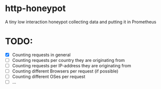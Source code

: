 # http-honeypot
A tiny low interaction honeypot collecting data and putting it in Prometheus

# TODO:
- [x] Counting requests in general
- [ ] Counting requests per country they are originating from
- [ ] Counting requests per IP-address they are originating from
- [ ] Counting different Browsers per request (if possible)
- [ ] Counting different OSes per request
- [ ] ...
